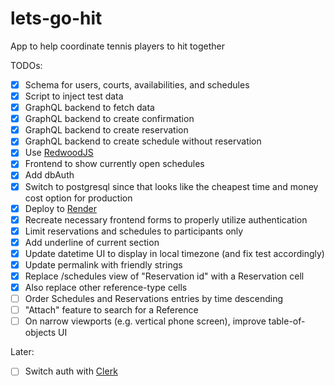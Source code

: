 # lets-go-hit

App to help coordinate tennis players to hit together

TODOs:

- [x] Schema for users, courts, availabilities, and schedules
- [x] Script to inject test data
- [x] GraphQL backend to fetch data
- [x] GraphQL backend to create confirmation
- [x] GraphQL backend to create reservation
- [x] GraphQL backend to create schedule without reservation
- [x] Use [RedwoodJS](https://redwoodjs.com)
- [x] Frontend to show currently open schedules
- [x] Add dbAuth
- [x] Switch to postgresql since that looks like the cheapest time and money cost option for production
- [x] Deploy to [Render](https://render.com/docs/deploy-redwood)
- [x] Recreate necessary frontend forms to properly utilize authentication
- [x] Limit reservations and schedules to participants only
- [x] Add underline of current section
- [x] Update datetime UI to display in local timezone (and fix test accordingly)
- [x] Update permalink with friendly strings
- [x] Replace /schedules view of "Reservation id" with a Reservation cell
- [x] Also replace other reference-type cells
- [ ] Order Schedules and Reservations entries by time descending
- [ ] "Attach" feature to search for a Reference
- [ ] On narrow viewports (e.g. vertical phone screen), improve table-of-objects UI

Later:

- [ ] Switch auth with [Clerk](https://clerk.dev/tutorials/redwoodjs-blog-tutorial-with-clerk)
